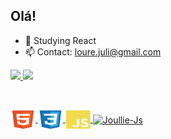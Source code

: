 ## Olá!

- 🌱 Studying React
- 📫 Contact: loure.juli@gmail.com

<div>
  <a href="https://beacons.ai/Joullie">
  <img height="180em" src="https://github-readme-stats.vercel.app/api?username=joullie&show_icons=true&theme=dracula&include_all_commits=true&count_private=true"/>
  <img height="180em" src="https://github-readme-stats.vercel.app/api/top-langs/?username=joullie&layout=compact&langs_count=16&theme=dracula"/>
  
  
</div>
  
  ##
  
<div style="display: inline_block"><br>
   <img align="center" alt="Joullie-HTML" height="30" width="40" src="https://raw.githubusercontent.com/devicons/devicon/master/icons/html5/html5-original.svg">
   <img align="center" alt="Joullie-CSS" height="30" width="40" src="https://raw.githubusercontent.com/devicons/devicon/master/icons/css3/css3-original.svg">
   <img align="center" alt="Joullie-Js" height="30" width="40" src="https://raw.githubusercontent.com/devicons/devicon/master/icons/javascript/javascript-plain.svg">
   <img align="center" alt="Joullie-Js" height="30" width="40" src="https://cdn.jsdelivr.net/gh/devicons/devicon/icons/tailwindcss/tailwindcss-plain.svg">
  
  
  </div>
  
  
